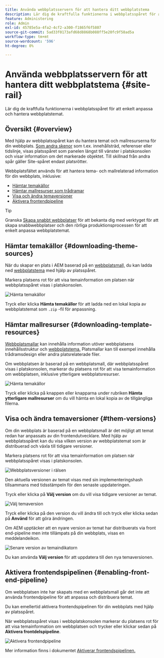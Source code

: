 ```yaml
---
title: Använda webbplatsservern för att hantera ditt webbplatstema
description: Lär dig de kraftfulla funktionerna i webbplatsspåret för att enkelt anpassa och hantera webbplatstemat.
feature: Administering
role: Admin
exl-id: 45785e5a-4fa2-4cf2-a300-f1865f6f5807
source-git-commit: 5ad33f0173afd68d8868b088ff5e20fc9f58ad5a
workflow-type: tm+mt
source-wordcount: '596'
ht-degree: 0%

---
```


# Använda webbplatsservern för att hantera ditt webbplatstema {#site-rail}

Lär dig de kraftfulla funktionerna i webbplatsspåret för att enkelt anpassa och hantera webbplatstemat.

## Översikt {#overview}

Med hjälp av webbplatsspåret kan du hantera temat och mallresurserna för din webbplats. [Som andra skenor](/help/sites-cloud/authoring/getting-started/basic-handling.md#rail-selector) som t.ex. innehållsträd, referenser eller tidslinje, visas platsspåret som panelen längst till vänster i platskonsolen och visar information om det markerade objektet. Till skillnad från andra spår gäller Site-spåret endast platsrötter.

Webbplatsfältet används för att hantera tema- och mallrelaterad information för din webbplats, inklusive:

* [Hämtar temakällor](#downloading-theme-sources)
* [Hämtar mallresurser som trådramar](#downloading-template-resources)
* [Visa och ändra temaversioner](#theme-vrsions)
* [Aktivera frontendpipeline](#enabling-the-front-end-pipeline)

>[!TIP]
>
>Granska [Skapa snabbt webbplatser](/help/journey-sites/quick-site/overview.md) för att bekanta dig med verktyget för att skapa snabbwebbplatser och den rörliga produktionsprocessen för att enkelt anpassa webbplatstemat.

## Hämtar temakällor {#downloading-theme-sources}

När du skapar en plats i AEM baserad på en [webbplatsmall,](site-templates.md) du kan ladda ned [webbplatstema](site-themes.md) med hjälp av platsspåret.

Markera platsens rot för att visa temainformation om platsen när webbplatsspåret visas i platskonsolen.

![Hämta temakällor](/help/sites-cloud/administering/assets/download-theme-wireframe.png)

Tryck eller klicka **Hämta temakällor** för att ladda ned en lokal kopia av webbplatstemat som `.zip` -fil för anpassning.

## Hämtar mallresurser {#downloading-template-resources}

[Webbplatsmallar](site-templates.md) kan innehålla information utöver webbplatsens innehållsstruktur och [webbplatstema.](site-themes.md) Platsmallar kan till exempel innehålla trådramsdesign eller andra platsrelaterade filer.

Om webbplatsen är baserad på en webbplatsmall, där webbplatsspåret visas i platskonsolen, markerar du platsens rot för att visa temainformation om webbplatsen, inklusive ytterligare webbplatsresurser.

![Hämta temakällor](/help/sites-cloud/administering/assets/download-theme-wireframe.png)

Tryck eller klicka på knappen eller knapparna under rubriken **Hämta ytterligare mallresurser** om du vill hämta en lokal kopia av de tillgängliga filerna.

## Visa och ändra temaversioner {#them-versions}

Om din webbplats är baserad på en webbplatsmall är det möjligt att temat redan har anpassats av din frontendutvecklare. Med hjälp av webbplatsspåret kan du visa vilken version av webbplatstemat som är distribuerad och växla till tidigare versioner.

Markera platsens rot för att visa temainformation om platsen när webbplatsspåret visas i platskonsolen.

![Webbplatsversioner i rälsen](/help/sites-cloud/administering/assets/theme-versions.png)

Den aktuella versionen av temat visas med sin implementeringshash tillsammans med tidsstämpeln för den senaste uppdateringen.

Tryck eller klicka på **Välj version** om du vill visa tidigare versioner av temat.

![Välj temaversion](/help/sites-cloud/administering/assets/select-theme-versions.png)

Tryck eller klicka på den version du vill ändra till och tryck eller klicka sedan på **Använd** för att göra ändringen.

Om AEM upptäcker att en nyare version av temat har distribuerats via front end-pipeline men inte tillämpats på din webbplats, visas en meddelandeikon.

![Senare version av temaindikatorn](/help/sites-cloud/administering/assets/new-theme-version.png)

Du kan använda **Välj version** för att uppdatera till den nya temaversionen.

## Aktivera frontendspipelinen {#enabling-front-end-pipeline}

Om webbplatsen inte har skapats med en webbplatsmall går det inte att använda frontendpipeline för att anpassa och distribuera temat.

Du kan emellertid aktivera frontendspipelinen för din webbplats med hjälp av platsspåret.

När webbplatsspåret visas i webbplatskonsolen markerar du platsens rot för att visa temainformation om webbplatsen och trycker eller klickar sedan på **Aktivera frontdelspipeline**.

![Aktivera frontendpipeline](/help/sites-cloud/administering/assets/enable-fep.png)

Mer information finns i dokumentet [Aktiverar frontendspipelinen.](enable-front-end-pipeline.md)
